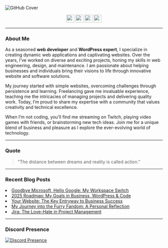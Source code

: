 ![GitHub Cover](https://github.com/nathanhenniges/nathanhenniges/blob/main/cover.png?raw=true "GitHub Cover")

<p align="center">
  <a href="https://www.twitch.tv/mrdemonwolf"><img src="https://img.shields.io/badge/Twitch-00A2DB?&style=for-the-badge&logo=twitch&logoColor=white" height=25></a>
  <a href="https://x/mrdemonwolf"><img src="https://img.shields.io/badge/Twitter-00A2DB?&style=for-the-badge&logo=Twitter&logoColor=white" height=25></a>
  <a href="https://www.youtube.com/mrdemonwolf"><img src="https://img.shields.io/badge/YouTube-00A2DB?style=for-the-badge&logo=YouTube&logoColor=white" height=25></a>
  <a href="https://www.linkedin.com/in/nathan-jk-henniges/"><img src="https://img.shields.io/badge/LinkedIn-00A2DB?style=for-the-badge&logo=linkedin&logoColor=white" height=25></a>
</p>

---

### About Me

As a seasoned **web developer** and **WordPress expert**, I specialize in creating dynamic web applications and captivating websites. Over the years, I’ve worked on diverse and exciting projects, honing my skills in web engineering, design, and maintenance. I am passionate about helping businesses and individuals bring their visions to life through innovative website and software solutions.

My journey started with simple websites, overcoming challenges through persistence and learning. Freelancing gave me invaluable experience, teaching me the intricacies of managing projects and delivering quality work. Today, I’m proud to share my expertise with a community that values creativity and technical excellence.

When I’m not coding, you’ll find me streaming on Twitch, playing video games with friends, or brainstorming new tech ideas. Join me for a unique blend of business and pleasure as I explore the ever-evolving world of technology.

---

### Quote
> "The distance between dreams and reality is called action."

---

### Recent Blog Posts
<!-- BLOG-POST-LIST:START --><li><a href="https://www.mrdemonwolf.com/blog/goodbye-microsoft-hello-google-my-workspace-switch/?utm_source=github&utm_medium=profile-readme&utm_campaign=blog-section&utm_content=blog-listings">Goodbye Microsoft, Hello Google: My Workspace Switch</a></li>
<li><a href="https://www.mrdemonwolf.com/blog/2025-roadmap-my-goals-in-business-wordpress-amp-code/?utm_source=github&utm_medium=profile-readme&utm_campaign=blog-section&utm_content=blog-listings">2025 Roadmap: My Goals in Business, WordPress &amp; Code</a></li>
<li><a href="https://www.mrdemonwolf.com/blog/your-website-the-key-entryway-to-business-success/?utm_source=github&utm_medium=profile-readme&utm_campaign=blog-section&utm_content=blog-listings">Your Website: The Key Entryway to Business Success</a></li>
<li><a href="https://www.mrdemonwolf.com/blog/my-journey-into-the-furry-fandom-a-personal-reflection/?utm_source=github&utm_medium=profile-readme&utm_campaign=blog-section&utm_content=blog-listings">My Journey into the Furry Fandom: A Personal Reflection</a></li>
<li><a href="https://www.mrdemonwolf.com/blog/jira-the-love-hate-in-project-management/?utm_source=github&utm_medium=profile-readme&utm_campaign=blog-section&utm_content=blog-listings">Jira: The Love-Hate in Project Management</a></li>
<!-- BLOG-POST-LIST:END -->

---

### Discord Presence
[![Discord Presence](https://lanyard.cnrad.dev/api/104781632166223872)](https://discord.com/users/104781632166223872)
